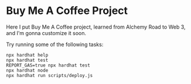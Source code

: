 # Buy Me A Coffee Project

Here I put Buy Me A Coffee project, learned from Alchemy Road to Web 3, and I'm gonna customize it soon.

Try running some of the following tasks:

```shell
npx hardhat help
npx hardhat test
REPORT_GAS=true npx hardhat test
npx hardhat node
npx hardhat run scripts/deploy.js
```
